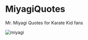 # MiyagiQuotes
Mr. Miyagi Quotes for Karate Kid fans

![miyagi](https://user-images.githubusercontent.com/26485868/135154002-5b77bdc0-9120-4b36-a2c5-c7ac2d129d71.png)

